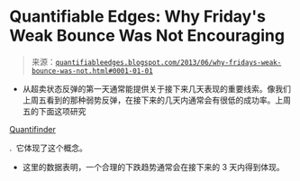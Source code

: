 <!--yml

category: 未分类

date: 2024-05-18 08:41:21

-->

# Quantifiable Edges: Why Friday's Weak Bounce Was Not Encouraging

> 来源：[`quantifiableedges.blogspot.com/2013/06/why-fridays-weak-bounce-was-not.html#0001-01-01`](http://quantifiableedges.blogspot.com/2013/06/why-fridays-weak-bounce-was-not.html#0001-01-01)

-   从超卖状态反弹的第一天通常能提供关于接下来几天表现的重要线索。像我们上周五看到的那种弱势反弹，在接下来的几天内通常会有很低的成功率。上周五的下面这项研究

[Quantifinder](http://quantifiableedges.blogspot.com/2009/05/quantifinder-unveiled.html)

.  它体现了这个概念。

-   这里的数据表明，一个合理的下跌趋势通常会在接下来的 3 天内得到体现。
